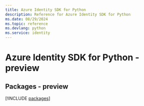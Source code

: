 ```yaml
---
title: Azure Identity SDK for Python
description: Reference for Azure Identity SDK for Python
ms.date: 08/29/2024
ms.topic: reference
ms.devlang: python
ms.service: identity
---
```

# Azure Identity SDK for Python - preview
## Packages - preview
[!INCLUDE [packages](identity-index.md)]